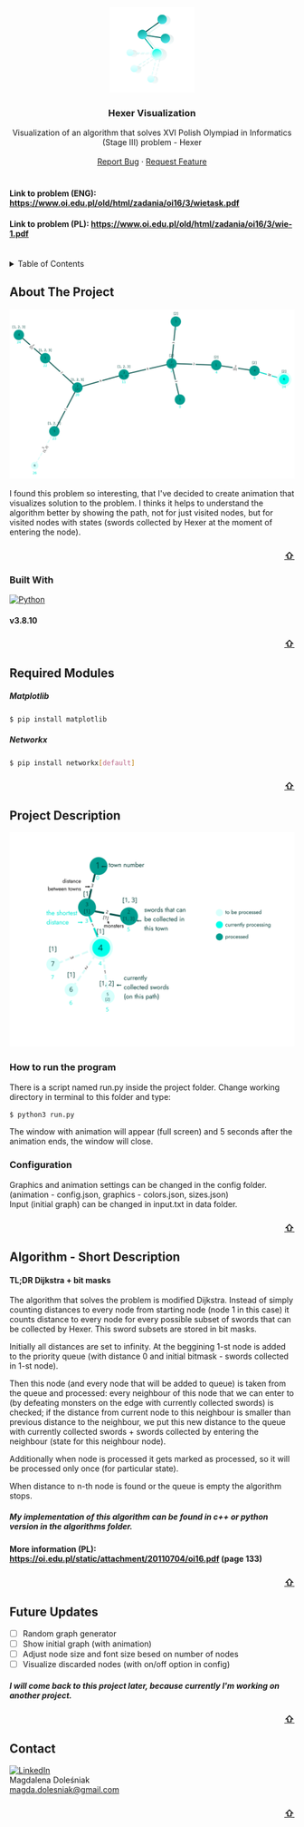 <div id="top"></div>

<!-- PROJECT LOGO -->
<div align="center">

  <a href="https://github.com/y3snt/Hexer-Visualization">
    <img src="images/logo.png" alt="Logo" width="150" height="150">
  </a>


 <h3 align="center">Hexer Visualization</h3>
  <p align="center">
    Visualization of an algorithm that solves XVI Polish Olympiad in Informatics (Stage III) problem - Hexer
    <br />
    <br />
    <a href="https://github.com/y3snt/Hexer-Visualization/issues">Report Bug</a>
    ·
    <a href="https://github.com/y3snt/rHexer-Visualization/issues">Request Feature</a>
  </p>
</div>

# 
#### Link to problem (ENG): https://www.oi.edu.pl/old/html/zadania/oi16/3/wietask.pdf
#### Link to problem (PL): https://www.oi.edu.pl/old/html/zadania/oi16/3/wie-1.pdf
<br />


<!-- TABLE OF CONTENTS -->
<details>
  <summary>Table of Contents</summary>
  <ol>
    <li><a href="#about-the-project">About The Project</a></li>
    <li><a href="#required-modules">Required Modules</a></li>
    <li><a href="#project-description">Project Description</a></li>
    <li><a href="#algorithm---short-description">Algorithm - Short Description</a></li>
    <li><a href="#future-updates">Future Updates</a></li>
    <li><a href="#contact">Contact</a></li>
  </ol>
</details>


## About The Project

![Screen Shot][screenshot]

I found this problem so interesting, that I've decided to create animation that visualizes solution to the problem. I thinks it helps to understand the algorithm better by showing the path, not for just visited nodes, but for visited nodes with states (swords collected by Hexer at the moment of entering the node).

<h3 align="right"><a href="#top">⇧</a></h3>


### Built With

[![Python]][Python-url] 
#### v3.8.10

<h3 align="right"><a href="#top">⇧</a></h3>


## Required Modules 

##### Matplotlib
```sh
$ pip install matplotlib
```

##### Networkx
```sh
$ pip install networkx[default]
```

<h3 align="right"><a href="#top">⇧</a></h3>


## Project Description

![Graph Description][description]

### How to run the program
There is a script named run.py inside the project folder. Change working directory in terminal to this folder and type:

```sh
$ python3 run.py
```
The window with animation will appear (full screen) and 5 seconds after the animation ends, the window will close.

### Configuration
Graphics and animation settings can be changed in the config folder. (animation - config.json, graphics - colors.json, sizes.json)
<br />
Input (initial graph) can be changed in input.txt in data folder.

<h3 align="right"><a href="#top">⇧</a></h3>


## Algorithm - Short Description

#### TL;DR Dijkstra + bit masks

The algorithm that solves the problem is modified Dijkstra. Instead of simply counting distances to every node from starting node (node 1 in this case) it counts distance to every node for every possible subset of swords that can be collected by Hexer. This sword subsets are stored in bit masks.

Initially all distances are set to infinity.
At the beggining 1-st node is added to the priority queue (with distance 0 and initial bitmask - swords collected in 1-st node).

Then this node (and every node that will be added to queue) is taken from the queue and processed: every neighbour of this node that we can enter to (by defeating monsters on the edge with currently collected swords) is checked; if the distance from current node to this neighbour is smaller than previous distance to the neighbour, we put this new distance to the queue with currently collected swords + swords collected by entering the neighbour (state for this neighbour node).

Additionally when node is processed it gets marked as processed, so it will be processed only once (for particular state).

When distance to n-th node is found or the queue is empty the algorithm stops.

##### My implementation of this algorithm can be found in c++ or python version in the algorithms folder.

#### More information (PL): https://oi.edu.pl/static/attachment/20110704/oi16.pdf (page 133)

<h3 align="right"><a href="#top">⇧</a></h3>


## Future Updates

- [ ] Random graph generator
- [ ] Show initial graph (with animation)
- [ ] Adjust node size and font size besed on number of nodes
- [ ] Visualize discarded nodes (with on/off option in config)

##### I will come back to this project later, because currently I'm working on another project.

<h3 align="right"><a href="#top">⇧</a></h3>

<!-- CONTACT -->
## Contact

[![LinkedIn][linkedin-shield]][linkedin-url]
<br />
Magdalena Doleśniak
<br />
magda.dolesniak@gmail.com 

<h3 align="right"><a href="#top">⇧</a></h3>


<!-- MARKDOWN LINKS & IMAGES -->
<!-- https://www.markdownguide.org/basic-syntax/#reference-style-links -->
[linkedin-shield]: https://img.shields.io/badge/-LinkedIn-black.svg?style=for-the-badge&logo=linkedin&colorB=555
[linkedin-url]: https://www.linkedin.com/in/magdalena-dole%C5%9Bniak/
[screenshot]: images/screenshot.png
[description]: images/graph_description.png
[Python]: https://img.shields.io/badge/python-3670A0?style=for-the-badge&logo=python&logoColor=ffdd54
[Python-url]: https://www.python.org/
